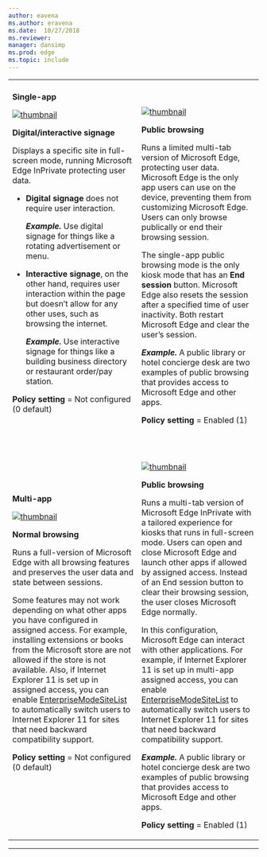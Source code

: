 ```yaml
---
author: eavena
ms.author: eravena
ms.date:  10/27/2018
ms.reviewer: 
manager: dansimp
ms.prod: edge
ms.topic: include
---
```



|                                                                                                                                                                                                                                                                                                                                                                                                                                                                                                                                                                                                                                                                                                                                                                                                                                                                                                                 |                                                                                                                                                                                                                                                                                                                                                                                                                                                                                                                                                                                                                                                                                                                                                                                                                                                                                                                                                                                                                                                                                                                                                                                    |
|-----------------------------------------------------------------------------------------------------------------------------------------------------------------------------------------------------------------------------------------------------------------------------------------------------------------------------------------------------------------------------------------------------------------------------------------------------------------------------------------------------------------------------------------------------------------------------------------------------------------------------------------------------------------------------------------------------------------------------------------------------------------------------------------------------------------------------------------------------------------------------------------------------------------|------------------------------------------------------------------------------------------------------------------------------------------------------------------------------------------------------------------------------------------------------------------------------------------------------------------------------------------------------------------------------------------------------------------------------------------------------------------------------------------------------------------------------------------------------------------------------------------------------------------------------------------------------------------------------------------------------------------------------------------------------------------------------------------------------------------------------------------------------------------------------------------------------------------------------------------------------------------------------------------------------------------------------------------------------------------------------------------------------------------------------------------------------------------------------------|
|                                      **Single-app**<p><a href="/images/Picture1.png" alt="Full-sized view single-app digital/interactive signage" target="_blank">![thumbnail](/images/Picture1-sm.png)</a><p>**Digital/interactive signage**<p>Displays a specific site in full-screen mode, running Microsoft Edge InPrivate protecting user data.<ul><li>**Digital signage** does not require user interaction.<p>***Example.*** Use digital signage for things like a rotating advertisement or menu.<p></li><li>**Interactive signage**, on the other hand, requires user interaction within the page but doesn’t allow for any other uses, such as browsing the internet.<p>***Example.*** Use interactive signage for things like a building business directory or restaurant order/pay station.</li></ul><p>**Policy setting** = Not configured (0 default)<p>                                      |                                                                                                                    <p>&nbsp;<p><a href="/images/Picture2.png" alt="Full-sized view single-app public browsing" target="_blank">![thumbnail](/images/Picture2-sm.png)</a> <p><strong>Public browsing</strong><p>Runs a limited multi-tab version of Microsoft Edge, protecting user data. Microsoft Edge is the only app users can use on the device, preventing them from customizing Microsoft Edge.  Users can only browse publically or end their browsing session.<p>The single-app public browsing mode is the only kiosk mode that has an <strong>End session</strong> button. Microsoft Edge also resets the session after a specified time of user inactivity. Both restart Microsoft Edge and clear the user’s session.<p><em><strong>Example.</strong></em> A public library or hotel concierge desk are two examples of public browsing that provides access to Microsoft Edge and other apps. <p><strong>Policy setting</strong> = Enabled (1)                                                                                                                     |
| **Multi-app**<p><a href="/images/Picture5.png" alt="Full-sized view multi-app normal browsing" target="_blank">![thumbnail](/images/Picture5-sm.png)</a><p>**Normal browsing**<p>Runs a full-version of Microsoft Edge with all browsing features and preserves the user data and state between sessions.<p>Some features may not work depending on what other apps you have configured in assigned access. For example, installing extensions or books from the Microsoft store are not allowed if the store is not available. Also, if Internet Explorer 11 is set up in assigned access, you can enable [EnterpriseModeSiteList](https://docs.microsoft.com/windows/client-management/mdm/policy-csp-browser#browser-enterprisemodesitelist) to automatically switch users to Internet Explorer 11 for sites that need backward compatibility support.<p>**Policy setting** = Not configured (0 default) | <p>&nbsp;<p><a href="/images/Picture6.png" alt="Full-sized view multi-app public browsing" target="_blank">![thumbnail](/images/Picture6-sm.png)</a><p><strong>Public browsing</strong><p>Runs a multi-tab version of Microsoft Edge InPrivate with a tailored experience for kiosks that runs in full-screen mode. Users can open and close Microsoft Edge and launch other apps if allowed by assigned access. Instead of an End session button to clear their browsing session, the user closes Microsoft Edge normally.<p>In this configuration, Microsoft Edge can interact with other applications. For example, if Internet Explorer 11 is set up in multi-app assigned access, you can enable [EnterpriseModeSiteList](https://docs.microsoft.com/windows/client-management/mdm/policy-csp-browser#browser-enterprisemodesitelist) to automatically switch users to Internet Explorer 11 for sites that need backward compatibility support. <p><em><strong>Example.</strong></em> A public library or hotel concierge desk are two examples of public browsing that provides access to Microsoft Edge and other apps.<p><strong>Policy setting</strong> = Enabled (1) |

---
